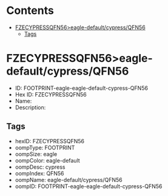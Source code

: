 



Contents
========

* [FZECYPRESSQFN56>eagle-default/cypress/QFN56](#fzecypressqfn56eagle-defaultcypressqfn56)
	* [Tags](#tags)

# FZECYPRESSQFN56>eagle-default/cypress/QFN56

- ID: FOOTPRINT-eagle-eagle-default-cypress-QFN56
- Hex ID: FZECYPRESSQFN56
- Name: 
- Description: 

## Tags

- hexID: FZECYPRESSQFN56
- oompType: FOOTPRINT
- oompSize: eagle
- oompColor: eagle-default
- oompDesc: cypress
- oompIndex: QFN56
- oompName: eagle-default/cypress/QFN56
- oompID: FOOTPRINT-eagle-eagle-default-cypress-QFN56
